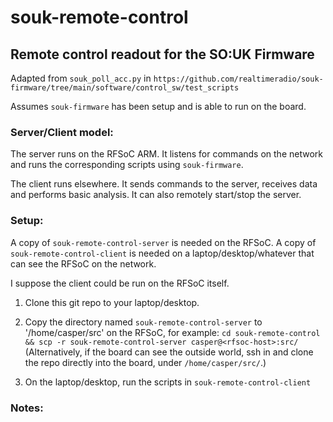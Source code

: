 # souk-remote-control

## Remote control readout for the SO:UK Firmware

Adapted from `souk_poll_acc.py` in `https://github.com/realtimeradio/souk-firmware/tree/main/software/control_sw/test_scripts`

Assumes `souk-firmware` has been setup and is able to run on the board.


### Server/Client model:

The server runs on the RFSoC ARM. It listens for commands on the network and runs the corresponding scripts using `souk-firmware`.

The client runs elsewhere. It sends commands to the server, receives data and performs basic analysis. It can also remotely start/stop the server.


### Setup:

A copy of `souk-remote-control-server` is needed on the RFSoC.
A copy of `souk-remote-control-client` is needed on a laptop/desktop/whatever that can see the RFSoC on the network.

I suppose the client could be run on the RFSoC itself.

1. Clone this git repo to your laptop/desktop.

2. Copy the directory named `souk-remote-control-server` to '/home/casper/src' on the RFSoC, for example: `cd souk-remote-control && scp -r souk-remote-control-server casper@<rfsoc-host>:src/` (Alternatively, if the board can see the outside world, ssh in and clone the repo directly into the board, under `/home/casper/src/`.)

3. On the laptop/desktop, run the scripts in `souk-remote-control-client`



### Notes:


